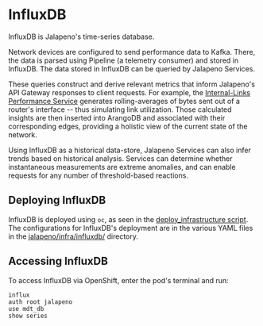 # InfluxDB

InfluxDB is Jalapeno's time-series database.

Network devices are configured to send performance data to Kafka. There, the data is parsed using Pipeline (a telemetry consumer) and stored in InfluxDB. The data stored in InfluxDB can be queried by Jalapeno Services.

These queries construct and derive relevant metrics that inform Jalapeno's API Gateway responses to client requests. For example, the [Internal-Links Performance Service](../../services/collectors/internal-links-performance/) generates rolling-averages of bytes sent out of a router's interface -- thus simulating link utilization. Those calculated insights are then inserted into ArangoDB and associated with their corresponding edges, providing a holistic view of the current state of the network.

Using InfluxDB as a historical data-store, Jalapeno Services can also infer trends based on historical analysis. Services can determine whether instantaneous measurements are extreme anomalies, and can enable requests for any number of threshold-based reactions. 

## Deploying InfluxDB
InfluxDB is deployed using `oc`, as seen in the [deploy_infrastructure script](../deploy_infrastructure.sh). The configurations for InfluxDB's deployment are in the various YAML files in the [jalapeno/infra/influxdb/](.) directory.

## Accessing InfluxDB
To access InfluxDB via OpenShift, enter the pod's terminal and run:
```
influx
auth root jalapeno
use mdt_db
show series
```
